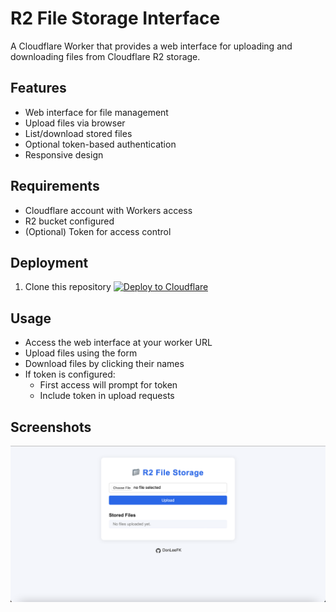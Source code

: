 # R2 File Storage Interface

A Cloudflare Worker that provides a web interface for uploading and downloading files from Cloudflare R2 storage.

## Features

- Web interface for file management
- Upload files via browser
- List/download stored files
- Optional token-based authentication
- Responsive design

## Requirements

- Cloudflare account with Workers access
- R2 bucket configured
- (Optional) Token for access control

## Deployment

1. Clone this repository
[![Deploy to Cloudflare](https://deploy.workers.cloudflare.com/button)](https://deploy.workers.cloudflare.com/?url=https://github.com/DonLeeFK/R2_Store)

## Usage

- Access the web interface at your worker URL
- Upload files using the form
- Download files by clicking their names
- If token is configured:
  - First access will prompt for token
  - Include token in upload requests

## Screenshots

![Interface Preview](screenshot.png)
